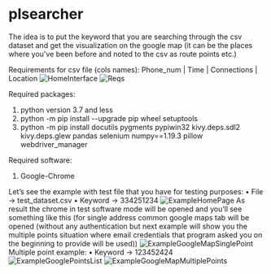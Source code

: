 # plsearcher
The idea is to put the keyword that you are searching through the csv dataset and get the visualization on the google map (it can be the places where you've been before and noted to the csv as route points etc.)

Requirements for csv file (cols names):
  Phone_num | Time | Connections | Location
  ![HomeInterface](https://user-images.githubusercontent.com/41474876/103136845-8a26bf80-46cc-11eb-957e-2b51476acd04.png)
  ![Reqs](https://user-images.githubusercontent.com/41474876/103136939-4f715700-46cd-11eb-939a-433e5835a974.png)
  
Required packages:
  1) python version 3.7 and less
  2) python -m pip install --upgrade pip wheel setuptools
  3) python -m pip install docutils pygments pypiwin32 kivy.deps.sdl2 kivy.deps.glew pandas selenium numpy==1.19.3 pillow webdriver_manager

Required software:
  1) Google-Chrome
  
  
 Let’s see the example with test file that you have for testing purposes:
    •	File -> test_dataset.csv
    •	Keyword -> 334251234
  ![ExampleHomePage](https://user-images.githubusercontent.com/41474876/103136961-6fa11600-46cd-11eb-9d29-54ffc4413e15.png)
  As result the chrome in test software mode will be opened and you’ll see something like this (for single address common google maps tab will be opened (without any       authentication but next example will show you the multiple points situation where email credentials that program asked you on the beginning to provide will be used))
  ![ExampleGoogleMapSinglePoint](https://user-images.githubusercontent.com/41474876/103136969-792a7e00-46cd-11eb-9e46-cf3474a7ada8.png)
  Multiple point example:
    • Keyword -> 123452424
  ![ExampleGooglePointsList](https://user-images.githubusercontent.com/41474876/103136978-8a738a80-46cd-11eb-9114-59c3bead689f.png)
  ![ExampleGoogleMapMultiplePoints](https://user-images.githubusercontent.com/41474876/103136981-92332f00-46cd-11eb-81dc-670dedb087ec.png)

